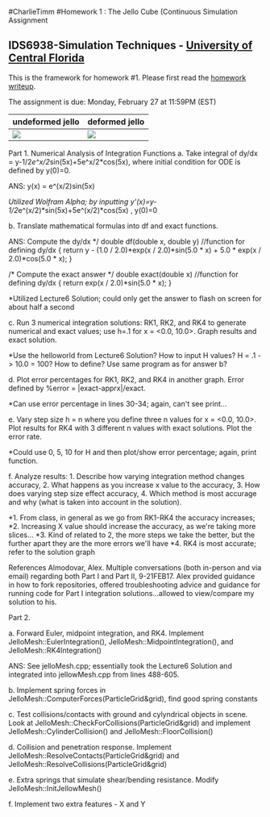#CharlieTimm
#Homework 1 : The Jello Cube (Continuous Simulation Assignment
## IDS6938-Simulation Techniques - [University of Central Florida](http://www.ist.ucf.edu/grad/)


This is the framework for homework #1. Please first read the [homework writeup](HomeWork%231.pdf).

The assignment is due: Monday, February 27 at 11:59PM (EST)

| undeformed jello  | deformed jello |
| ------------- | ------------- |
| ![](images/undeformed3.png?raw=true)  | ![](images/deformed3.png?raw=true) |



Part 1. Numerical Analysis of Integration Functions
a. Take integral of dy/dx = y-1/2*e^x/2*sin(5x)+5e^x/2*cos(5x), where initial condition for ODE is defined by y(0)=0.

ANS: y(x) = e^(x/2)sin(5x)

*Utilized Wolfram Alpha; by inputting y'(x)=y-1/2*e^(x/2)*sin(5x)+5e^(x/2)*cos(5x) , y(0)=0

b. Translate mathematical formulas into df and exact functions.

ANS:
Compute the dy/dx
*/
double df(double x, double y)            //function for defining dy/dx
{
    return y - (1.0 / 2.0)*exp(x / 2.0)*sin(5.0 * x) + 5.0 * exp(x / 2.0)*cos(5.0 * x);
}


/*
Compute the exact answer
*/
double exact(double x)            //function for defining dy/dx
{
    return exp(x / 2.0)*sin(5.0 * x);
}

*Utilized Lecture6 Solution; could only get the answer to flash on screen for about half a second

c. Run 3 numerical integration solutions: RK1, RK2, and RK4 to generate numerical and exact values; use h=.1 for x = <0.0,
 10.0>. Graph results and exact solution.

*Use the helloworld from Lecture6 Solution?  How to input H values? H = .1 -> 10.0 = 100?
How to define?  Use same program as for answer b?

d. Plot error percentages for RK1, RK2, and RK4 in another graph.  Error defined by %error = |exact-apprx|/exact.

*Can use error percentage in lines 30-34; again, can't see print...

e. Vary step size h = n where you define three n values for x = <0.0, 10.0>. Plot results for RK4 with 3 different n values 
with exact solutions. Plot the error rate.

*Could use 0, 5, 10 for H and then plot/show error percentage; again, print function.

f. Analyze results: 1. Describe how varying integration method changes accuracy, 2. What happens as you increase x value
to the accuracy, 3. How does varying step size effect accuracy, 4. Which method is most accurage and why (what is taken into
account in the solution). 

*1. From class, in general as we go from RK1-RK4 the accuracy increases; 
*2. Increasing X value should increase the accuracy, as we're taking more slices...
*3. Kind of related to 2, the more steps we take the better, but the further apart they are
the more errors we'll have
*4. RK4 is most accurate; refer to the solution graph


References
Almodovar, Alex. Multiple conversations (both in-person and via email) regarding both Part I and Part II, 9-21FEB17. 
Alex provided guidance in how to fork repositories, offered troubleshooting advice and guidance for running code for Part I
integration solutions...allowed to view/compare my solution to his.   



Part 2.

a. Forward Euler, midpoint integration, and RK4.  Implement JelloMesh::EulerIntegration(), 
JelloMesh::MidpointIntegration(), and JelloMesh::RK4Integration()

ANS: See jelloMesh.cpp; essentially took the Lecture6 Solution and integrated into jellowMesh.cpp from lines
488-605.

b. Implement spring forces in JelloMesh::ComputerForces(ParticleGrid&grid), find good spring constants

c. Test collisions/contacts with ground and cylyndrical objects in scene.  Look at 
JelloMesh::CheckForCollisions(ParticleGrid&grid) and implement JelloMesh::CylinderCollision() and 
JelloMesh::FloorCollision()

d. Collision and penetration response.  Implement JelloMesh::ResolveContacts(ParticleGrid&grid) and
JelloMesh::ResolveCollisions(ParticleGrid&grid)

e. Extra springs that simulate shear/bending resistance.  Modify JelloMesh::InitJellowMesh()

f. Implement two extra features - X and Y
